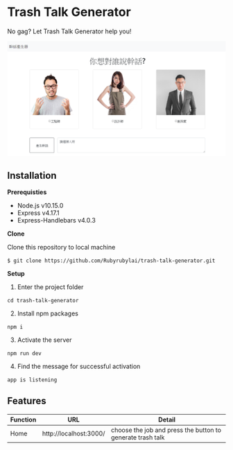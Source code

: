 # Trash Talk Generator
No gag? Let Trash Talk Generator help you!

![image](https://github.com/Rubyrubylai/trash-talk-generator/blob/master/trash_talk_generator.PNG)

## Installation
**Prerequisties**
* Node.js v10.15.0
* Express v4.17.1
* Express-Handlebars v4.0.3

**Clone**  

Clone this repository to local machine  
```
$ git clone https://github.com/Rubyrubylai/trash-talk-generator.git
```

**Setup**
1. Enter the project folder  
```
cd trash-talk-generator
```
2. Install npm packages  
```
npm i
```
3. Activate the server  
```
npm run dev
```
4. Find the message for successful activation  
```
app is listening
```

## Features
|Function|URL     |Detail  |
|--------|--------|--------|
|Home    |http://localhost:3000/|choose the job and press the button to generate trash talk|

